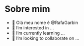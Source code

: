 # Sobre mim

-  👋 Olá meu nome é @RafaGarbin
- 👀 I’m interested in ...
- 🌱 I’m currently learning ...
- 💞️ I’m looking to collaborate on ...

<!---
RafaGarbin/RafaGarbin is a ✨ special ✨ repository because its `README.md` (this file) appears on your GitHub profile.
You can click the Preview link to take a look at your changes.
--->
